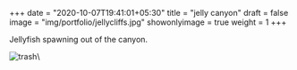 +++
date = "2020-10-07T19:41:01+05:30"
title = "jelly canyon"
draft = false
image = "img/portfolio/jellycliffs.jpg"
showonlyimage = true
weight = 1
+++

Jellyfish spawning out of the canyon.

![trash](/img/portfolio/jellycliffs.jpg)\
